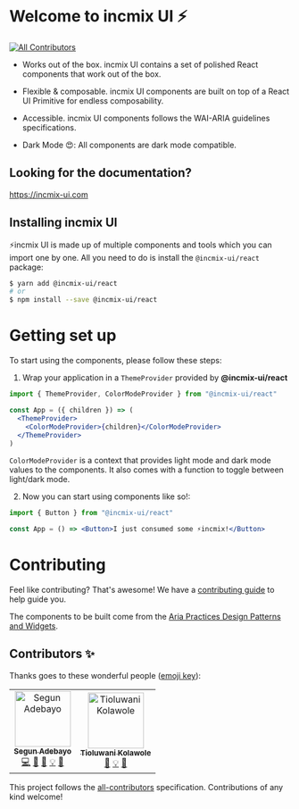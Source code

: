 # Welcome to incmix UI ⚡️

[![All Contributors](https://img.shields.io/badge/all_contributors-2-orange.svg?style=flat-square)](#contributors-)

- Works out of the box. incmix UI contains a set of polished React components
  that work out of the box.

- Flexible & composable. incmix UI components are built on top of a React UI
  Primitive for endless composability.

- Accessible. incmix UI components follows the WAI-ARIA guidelines
  specifications.

- Dark Mode 😍: All components are dark mode compatible.

## Looking for the documentation?

https://incmix-ui.com

## Installing incmix UI

⚡️incmix UI is made up of multiple components and tools which you can import
one by one. All you need to do is install the `@incmix-ui/react` package:

```sh
$ yarn add @incmix-ui/react
# or
$ npm install --save @incmix-ui/react
```

# Getting set up

To start using the components, please follow these steps:

1. Wrap your application in a `ThemeProvider` provided by **@incmix-ui/react**

```jsx
import { ThemeProvider, ColorModeProvider } from "@incmix-ui/react"

const App = ({ children }) => (
  <ThemeProvider>
    <ColorModeProvider>{children}</ColorModeProvider>
  </ThemeProvider>
)
```

`ColorModeProvider` is a context that provides light mode and dark mode values
to the components. It also comes with a function to toggle between light/dark
mode.

2. Now you can start using components like so!:

```jsx
import { Button } from "@incmix-ui/react"

const App = () => <Button>I just consumed some ⚡️incmix!</Button>
```

# Contributing

Feel like contributing? That's awesome! We have a
[contributing guide](../../CONTRIBUTING.md) to help guide you.

The components to be built come from the
[Aria Practices Design Patterns and Widgets](https://www.w3.org/TR/wai-aria-practices-1.1).

## Contributors ✨

Thanks goes to these wonderful people
([emoji key](https://allcontributors.org/docs/en/emoji-key)):

<!-- ALL-CONTRIBUTORS-LIST:START - Do not remove or modify this section -->
<!-- prettier-ignore-start -->
<!-- markdownlint-disable -->
<table>
  <tr>
    <td style="text-align: center"><a href="https://github.com/segunadebayo"><img src="https://avatars2.githubusercontent.com/u/6916170?v=4" width="100px;" alt="Segun Adebayo"/><br /><sub><b>Segun Adebayo</b></sub></a><br /><a href="https://github.com/incmix-ui/incmix-ui/commits?author=segunadebayo" title="Code">💻</a> <a href="#maintenance-segunadebayo" title="Maintenance">🚧</a> <a href="https://github.com/incmix-ui/incmix-ui/commits?author=segunadebayo" title="Documentation">📖</a> <a href="#example-segunadebayo" title="Examples">💡</a> <a href="#design-segunadebayo" title="Design">🎨</a></td>
    <td style="text-align: center"><a href="https://github.com/tioluwani94"><img src="https://avatars1.githubusercontent.com/u/11310046?v=4" width="100px;" alt="Tioluwani Kolawole"/><br /><sub><b>Tioluwani Kolawole</b></sub></a><br /><a href="https://github.com/incmix-ui/incmix-ui/commits?author=tioluwani94" title="Documentation">📖</a> <a href="#example-tioluwani94" title="Examples">💡</a> <a href="#maintenance-tioluwani94" title="Maintenance">🚧</a></td>
  </tr>
</table>

<!-- markdownlint-enable -->
<!-- prettier-ignore-end -->

<!-- ALL-CONTRIBUTORS-LIST:END -->

This project follows the
[all-contributors](https://github.com/all-contributors/all-contributors)
specification. Contributions of any kind welcome!
